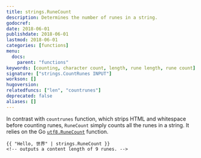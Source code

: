 ```yaml
---
title: strings.RuneCount
description: Determines the number of runes in a string.
godocref:
date: 2018-06-01
publishdate: 2018-06-01
lastmod: 2018-06-01
categories: [functions]
menu:
  docs:
    parent: "functions"
keywords: [counting, character count, length, rune length, rune count]
signature: ["strings.CountRunes INPUT"]
workson: []
hugoversion:
relatedfuncs: ["len", "countrunes"]
deprecated: false
aliases: []
---
```


In contrast with `countrunes` function, which strips HTML and whitespace before counting runes, `RuneCount` simply counts all the runes in a string. It relies on the Go [`utf8.RuneCount`] function.

```
{{ "Hello, 世界" | strings.RuneCount }}
<!-- outputs a content length of 9 runes. -->
```

[`utf8.RuneCount`]: https://golang.org/pkg/unicode/utf8/#RuneCount